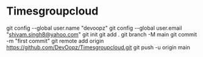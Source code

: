 ﻿# Timesgroupcloud
git config --global user.name "devoopz"
git config --global user.email "shivam.singh8@yahoo.com"
git init 
git add .
git branch -M main 
git commit -m "first commit"
git remote add origin https://github.com/DevOopz/Timesgroupcloud.git
git push -u origin main
